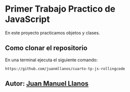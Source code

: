 # Primer Trabajo Practico de JavaScript

En este proyecto practicamos objetos y clases.

## Como clonar el repositorio
En una terminal ejecuta el siguiente comando:

```
https://github.com/juanmllanos/cuarto-tp-js-rollingcode

```

## Autor: [Juan Manuel Llanos](https://github.com/juanmllanos)